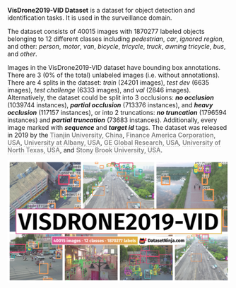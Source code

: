 **VisDrone2019-VID Dataset** is a dataset for object detection and identification tasks. It is used in the surveillance domain. 

The dataset consists of 40015 images with 1870277 labeled objects belonging to 12 different classes including *pedestrian*, *car*, *ignored region*, and other: *person*, *motor*, *van*, *bicycle*, *tricycle*, *truck*, *awning tricycle*, *bus*, and *other*.

Images in the VisDrone2019-VID dataset have bounding box annotations. There are 3 (0% of the total) unlabeled images (i.e. without annotations). There are 4 splits in the dataset: *train* (24201 images), *test dev* (6635 images), *test challenge* (6333 images), and *val* (2846 images). Alternatively, the dataset could be split into 3 occlusions: ***no occlusion*** (1039744 instances), ***partial occlusion*** (713376 instances), and ***heavy occlusion*** (117157 instances), or into 2 truncations: ***no truncation*** (1796594 instances) and ***partial truncation*** (73683 instances). Additionally, every image marked with ***sequence*** and ***target id*** tags. The dataset was released in 2019 by the <span style="font-weight: 600; color: grey; border-bottom: 1px dashed #d3d3d3;">Tianjin University, China</span>, <span style="font-weight: 600; color: grey; border-bottom: 1px dashed #d3d3d3;">Finance America Corporation, USA</span>, <span style="font-weight: 600; color: grey; border-bottom: 1px dashed #d3d3d3;">University at Albany, USA</span>, <span style="font-weight: 600; color: grey; border-bottom: 1px dashed #d3d3d3;">GE Global Research, USA</span>, <span style="font-weight: 600; color: grey; border-bottom: 1px dashed #d3d3d3;">University of North Texas, USA</span>, and <span style="font-weight: 600; color: grey; border-bottom: 1px dashed #d3d3d3;">Stony Brook University, USA</span>.

<img src="https://github.com/dataset-ninja/vis-drone-2019-vid/raw/main/visualizations/poster.png">

